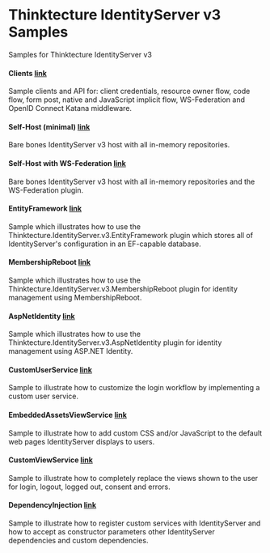 Thinktecture IdentityServer v3 Samples
======================================

Samples for Thinktecture IdentityServer v3

#### Clients [link](https://github.com/thinktecture/Thinktecture.IdentityServer.v3.Samples/tree/master/source/Clients)
Sample clients and API for: client credentials, resource owner flow, code flow, form post, native and JavaScript implicit flow, WS-Federation and OpenID Connect Katana middleware.

#### Self-Host (minimal) [link](https://github.com/thinktecture/Thinktecture.IdentityServer.v3.Samples/tree/master/source/SelfHost%20(Minimal))
Bare bones IdentityServer v3 host with all in-memory repositories.

#### Self-Host with WS-Federation [link](https://github.com/thinktecture/Thinktecture.IdentityServer.v3.Samples/tree/master/source/SelfHost%20(InMem%20with%20WS-Fed))
Bare bones IdentityServer v3 host with all in-memory repositories and the WS-Federation plugin.

#### EntityFramework [link](https://github.com/thinktecture/Thinktecture.IdentityServer.v3.Samples/tree/master/source/EntityFramework)
Sample which illustrates how to use the Thinktecture.IdentityServer.v3.EntityFramework plugin which stores all of IdentityServer's configuration in an EF-capable database.

#### MembershipReboot [link](https://github.com/thinktecture/Thinktecture.IdentityServer.v3.Samples/tree/master/source/MembershipReboot)
Sample which illustrates how to use the Thinktecture.IdentityServer.v3.MembershipReboot plugin for identity management using MembershipReboot.

#### AspNetIdentity [link](https://github.com/thinktecture/Thinktecture.IdentityServer.v3.Samples/tree/master/source/AspNetIdentity)
Sample which illustrates how to use the Thinktecture.IdentityServer.v3.AspNetIdentity plugin for identity management using ASP.NET Identity.

#### CustomUserService [link](https://github.com/thinktecture/Thinktecture.IdentityServer.v3.Samples/tree/master/source/CustomUserService)
Sample to illustrate how to customize the login workflow by implementing a custom user service.

#### EmbeddedAssetsViewService [link](https://github.com/thinktecture/Thinktecture.IdentityServer.v3.Samples/tree/master/source/EmbeddedAssetsViewService)
Sample to illustrate how to add custom CSS and/or JavaScript to the default web pages IdentityServer displays to users.

#### CustomViewService [link](https://github.com/thinktecture/Thinktecture.IdentityServer.v3.Samples/tree/master/source/CustomViewService)
Sample to illustrate how to completely replace the views shown to the user for login, logout, logged out, consent and errors.

#### DependencyInjection [link](https://github.com/thinktecture/Thinktecture.IdentityServer.v3.Samples/tree/master/source/DependencyInjection)
Sample to illustrate how to register custom services with IdentityServer and how to accept as constructor parameters other IdentityServer dependencies and custom dependencies.

